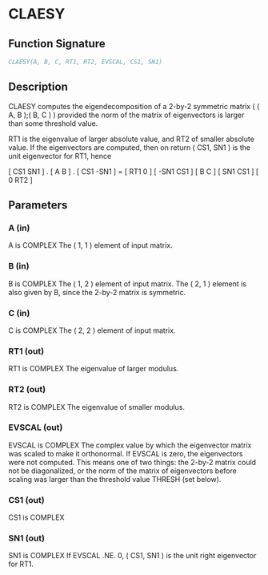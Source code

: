 # CLAESY

## Function Signature

```fortran
CLAESY(A, B, C, RT1, RT2, EVSCAL, CS1, SN1)
```

## Description


 CLAESY computes the eigendecomposition of a 2-by-2 symmetric matrix
    ( ( A, B );( B, C ) )
 provided the norm of the matrix of eigenvectors is larger than
 some threshold value.

 RT1 is the eigenvalue of larger absolute value, and RT2 of
 smaller absolute value.  If the eigenvectors are computed, then
 on return ( CS1, SN1 ) is the unit eigenvector for RT1, hence

 [  CS1     SN1   ] . [ A  B ] . [ CS1    -SN1   ] = [ RT1  0  ]
 [ -SN1     CS1   ]   [ B  C ]   [ SN1     CS1   ]   [  0  RT2 ]

## Parameters

### A (in)

A is COMPLEX The ( 1, 1 ) element of input matrix.

### B (in)

B is COMPLEX The ( 1, 2 ) element of input matrix. The ( 2, 1 ) element is also given by B, since the 2-by-2 matrix is symmetric.

### C (in)

C is COMPLEX The ( 2, 2 ) element of input matrix.

### RT1 (out)

RT1 is COMPLEX The eigenvalue of larger modulus.

### RT2 (out)

RT2 is COMPLEX The eigenvalue of smaller modulus.

### EVSCAL (out)

EVSCAL is COMPLEX The complex value by which the eigenvector matrix was scaled to make it orthonormal. If EVSCAL is zero, the eigenvectors were not computed. This means one of two things: the 2-by-2 matrix could not be diagonalized, or the norm of the matrix of eigenvectors before scaling was larger than the threshold value THRESH (set below).

### CS1 (out)

CS1 is COMPLEX

### SN1 (out)

SN1 is COMPLEX If EVSCAL .NE. 0, ( CS1, SN1 ) is the unit right eigenvector for RT1.

